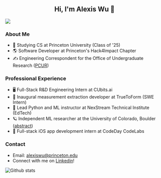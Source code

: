 <div> 
  <h2 align="center"> Hi, I'm Alexis Wu 👋 </h2> 
</div>

![](https://komarev.com/ghpvc/?username=alexisjwu&color=blueviolet&style=flat)

### About Me
* 🐅  Studying CS at Princeton University (Class of '25)
* 🌎  Software Developer at Princeton's Hack4Impact Chapter
* ✍️  Engineering Correspondent for the Office of Undergraduate Research ([PCUR](https://pcur.princeton.edu/author/alexis-wu/))

### Professional Experience
* 🖥️  Full-Stack R&D Engineering Intern at CUbits.ai
* 👕 Inaugural measurement extraction developer at TrueToForm (SWE Intern)
* 📖 Lead Python and ML instructor at NexStream Technical Institute (EdTech)
* 🪐 Independent ML researcher at the University of Colorado, Boulder ([abstract](https://www.ion.org/publications/abstract.cfm?articleID=17855))
* 📱 Full-stack iOS app development intern at CodeDay CodeLabs

### Contact
* Email: alexiswu@princeton.edu
* Connect with me on [Linkedin](http://linkedin.com/in/alexisjwu)!

![Github stats](https://github-readme-stats.vercel.app/api?username=alexisjwu&theme=midnight-purple&show_icons=true&count_private=true&hide=,issues)
